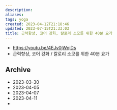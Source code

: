 ```yaml
---
description:
aliases: 
tags: yoga 
created: 2023-04-12T21:18:46
updated: 2023-07-15T21:33:03
title: 근력향상, 코어 강화, 칼로리 소모를 위한 40분 요가
---
```

- https://youtu.be/4EJv0jWqiDs
- 근력향상, 코어 강화 / 칼로리 소모를 위한 40분 요가

Archive
---
- 2023-03-30
- 2023-04-05
- 2023-04-07
- 2023-04-11
- 
